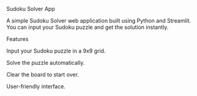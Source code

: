 Sudoku Solver App

A simple Sudoku Solver web application built using Python and Streamlit. You can input your Sudoku puzzle and get the solution instantly.

Features

Input your Sudoku puzzle in a 9x9 grid.

Solve the puzzle automatically.

Clear the board to start over.

User-friendly interface.